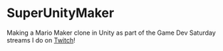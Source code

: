 # SuperUnityMaker
Making a Mario Maker clone in Unity as part of the Game Dev Saturday streams I do on [Twitch](https://twitch.tv/fiscallydeficient)!
